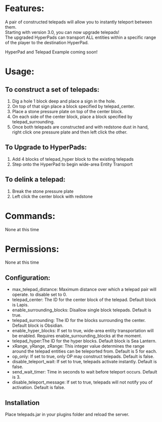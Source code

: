 # Features:
A pair of constructed telepads will allow you to instantly teleport between them.\
Starting with version 3.0, you can now upgrade telepads!\
The upgraded HyperPads can transport ALL entities within a specific range of the player to the destination HyperPad.

HyperPad and Telepad Example coming soon!

# Usage:
## To construct a set of telepads:

  1. Dig a hole 1 block deep and place a sign in the hole.
  2. On top of that sign place a block specified by telepad_center.
  3. Place a stone pressure plate on top of the center block.
  4. On each side of the center block, place a block specified by telepad_surrounding.
  5. Once both telepads are constructed and with redstone dust in hand, right click one pressure plate and then left click the other.

## To Upgrade to HyperPads:

  1. Add 4 blocks of telepad_hyper block to the existing telepads
  2. Step onto the HyperPad to begin wide-area Entity Transport

## To delink a telepad:

  1. Break the stone pressure plate
  2. Left click the center block with redstone

# Commands:
None at this time

# Permissions:
None at this time

## Configuration:

  * max_telepad_distance: Maximum distance over which a telepad pair will operate. to disable set to 0.
  * telepad_center: The ID for the center block of the telepad. Default block is Lapis.
  * enable_surrounding_blocks: Disallow single block telepads. Default is true.
  * telepad_surrounding: The ID for the blocks surrounding the center. Default block is Obsidian.
  * enable_hyper_blocks: If set to true, wide-area entity transportation will be enabled. Requires enable_surrounding_blocks at the moment.
  * telepad_hyper:The ID for the hyper blocks. Default block is Sea Lantern.
  * xRange, yRange, zRange: This integer value determines the range around the telepad entities can be teleported from. Default is 5 for each.
  * op_only: If set to true, only OP may construct telepads. Default is false.
  * disable_teleport_wait: If set to true, telepads activate instantly. Default is false.
  * send_wait_timer: Time in seconds to wait before teleport occurs. Default is 3.
  * disable_teleport_message: If set to true, telepads will not notify you of activation. Default is false.

## Installation
Place telepads.jar in your plugins folder and reload the server.




